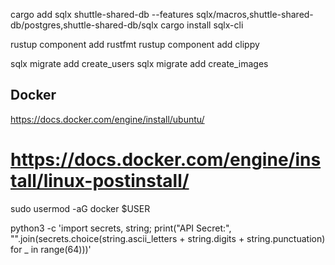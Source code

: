 cargo add sqlx shuttle-shared-db --features sqlx/macros,shuttle-shared-db/postgres,shuttle-shared-db/sqlx
cargo install sqlx-cli

rustup component add rustfmt
rustup component add clippy

sqlx migrate add create_users
sqlx migrate add create_images

## Docker
https://docs.docker.com/engine/install/ubuntu/

# https://docs.docker.com/engine/install/linux-postinstall/
sudo usermod -aG docker $USER


python3 -c 'import secrets, string; print("API Secret:", "".join(secrets.choice(string.ascii_letters + string.digits + string.punctuation) for _ in range(64)))'
